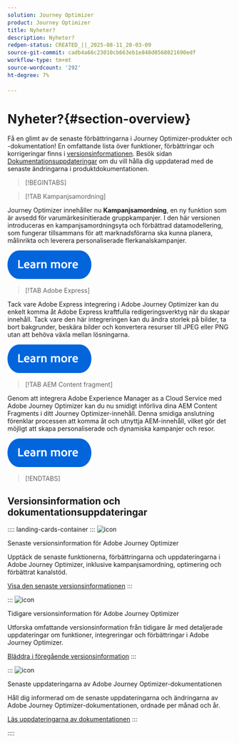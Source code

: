 ```yaml
---
solution: Journey Optimizer
product: Journey Optimizer
title: Nyheter?
description: Nyheter?
redpen-status: CREATED_||_2025-08-11_20-03-09
source-git-commit: cadb4a66c23010cb663eb1e840d0568021690edf
workflow-type: tm+mt
source-wordcount: '292'
ht-degree: 7%

---
```



# Nyheter?{#section-overview}

Få en glimt av de senaste förbättringarna i Journey Optimizer-produkter och -dokumentation! En omfattande lista över funktioner, förbättringar och korrigeringar finns i [versionsinformationen](../using/rn/release-notes.md). Besök sidan [Dokumentationsuppdateringar](../using/rn/documentation-updates.md) om du vill hålla dig uppdaterad med de senaste ändringarna i produktdokumentationen.

>[!BEGINTABS]

>[!TAB Kampanjsamordning]

Journey Optimizer innehåller nu **Kampanjsamordning**, en ny funktion som är avsedd för varumärkesinitierade gruppkampanjer. I den här versionen introduceras en kampanjsamordningsyta och förbättrad datamodellering, som fungerar tillsammans för att marknadsförarna ska kunna planera, målinrikta och leverera personaliserade flerkanalskampanjer.

[![läs mer](../using/assets/do-not-localize/learn-more-button.svg)](../using/orchestrated/gs-orchestrated-campaigns.md)

>[!TAB Adobe Express]

Tack vare Adobe Express integrering i Adobe Journey Optimizer kan du enkelt komma åt Adobe Express kraftfulla redigeringsverktyg när du skapar innehåll. Tack vare den här integreringen kan du ändra storlek på bilder, ta bort bakgrunder, beskära bilder och konvertera resurser till JPEG eller PNG utan att behöva växla mellan lösningarna.

[![läs mer](../using/assets/do-not-localize/learn-more-button.svg)](../using/integrations/express.md)

<!--
>[!TAB AI Assistant]

Immerse yourself in a hands-on experience with our [AI Assistant](../help/using/content-management/gs-generative.md) live feature preview, designed to let you explore its features firsthand and fully understand its capabilities.

[![learn more](../using/assets/do-not-localize/try-it-button.svg)](https://experienceleague.adobe.com/en/apps/journey-optimizer/ai-assistant-content-accelerator){target="_blank"}-->

>[!TAB AEM Content fragment]

Genom att integrera Adobe Experience Manager as a Cloud Service med Adobe Journey Optimizer kan du nu smidigt införliva dina AEM Content Fragments i ditt Journey Optimizer-innehåll. Denna smidiga anslutning förenklar processen att komma åt och utnyttja AEM-innehåll, vilket gör det möjligt att skapa personaliserade och dynamiska kampanjer och resor.

[![läs mer](../using/assets/do-not-localize/learn-more-button.svg)](../using/integrations/aem-fragments.md)


>[!ENDTABS]

## Versionsinformation och dokumentationsuppdateringar

:::: landing-cards-container
:::
![icon](https://cdn.experienceleague.adobe.com/icons/list-check.svg)

Senaste versionsinformation för Adobe Journey Optimizer

Upptäck de senaste funktionerna, förbättringarna och uppdateringarna i Adobe Journey Optimizer, inklusive kampanjsamordning, optimering och förbättrat kanalstöd.

[Visa den senaste versionsinformationen](../using/rn/release-notes.md)
:::

:::
![icon](https://cdn.experienceleague.adobe.com/icons/book.svg)

Tidigare versionsinformation för Adobe Journey Optimizer

Utforska omfattande versionsinformation från tidigare år med detaljerade uppdateringar om funktioner, integreringar och förbättringar i Adobe Journey Optimizer.

[Bläddra i föregående versionsinformation](previous-rn-new-landing-page.md)
:::

:::
![icon](https://cdn.experienceleague.adobe.com/icons/book.svg)

Senaste uppdateringarna av Adobe Journey Optimizer-dokumentationen

Håll dig informerad om de senaste uppdateringarna och ändringarna av Adobe Journey Optimizer-dokumentationen, ordnade per månad och år.

[Läs uppdateringarna av dokumentationen](../using/rn/documentation-updates.md)
:::

::::
